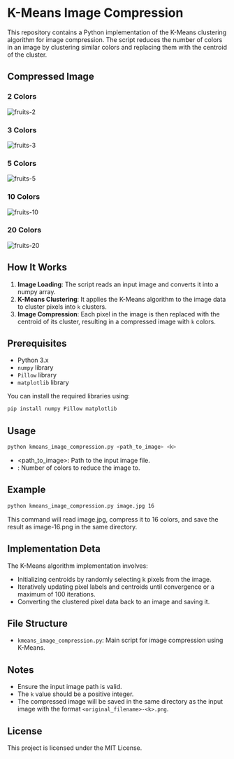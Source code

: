 # K-Means Image Compression

This repository contains a Python implementation of the K-Means clustering algorithm for image compression. The script reduces the number of colors in an image by clustering similar colors and replacing them with the centroid of the cluster.

## Compressed Image 

### 2 Colors 

![fruits-2](https://github.com/user-attachments/assets/1e243dd5-df75-49bc-842e-18a3d9b8c91a)

### 3 Colors 

![fruits-3](https://github.com/user-attachments/assets/167bd1bb-d159-45e0-a412-5f385b443f96)

### 5 Colors 

![fruits-5](https://github.com/user-attachments/assets/d6867792-1810-417b-9639-f33fe332d94e)

### 10 Colors 

![fruits-10](https://github.com/user-attachments/assets/8f292d25-7d43-4d37-88e5-e5a3acd96083)

### 20 Colors 

![fruits-20](https://github.com/user-attachments/assets/1d1b9d7b-d731-4f7f-aa61-0a8b22b2fd2e)

## How It Works

1. **Image Loading**: The script reads an input image and converts it into a numpy array.
2. **K-Means Clustering**: It applies the K-Means algorithm to the image data to cluster pixels into `k` clusters.
3. **Image Compression**: Each pixel in the image is then replaced with the centroid of its cluster, resulting in a compressed image with `k` colors.

## Prerequisites

- Python 3.x
- `numpy` library
- `Pillow` library
- `matplotlib` library

You can install the required libraries using:

```bash
pip install numpy Pillow matplotlib
```
## Usage

```bash
python kmeans_image_compression.py <path_to_image> <k>
```
- <path_to_image>: Path to the input image file.
- <k>: Number of colors to reduce the image to.


## Example 

```bash
python kmeans_image_compression.py image.jpg 16
```
This command will read image.jpg, compress it to 16 colors, and save the result as image-16.png in the same directory.

## Implementation Deta

The K-Means algorithm implementation involves:

- Initializing centroids by randomly selecting k pixels from the image.
- Iteratively updating pixel labels and centroids until convergence or a maximum of 100 iterations.
- Converting the clustered pixel data back to an image and saving it.

## File Structure 

- `kmeans_image_compression.py`: Main script for image compression using K-Means.

## Notes

- Ensure the input image path is valid.
- The `k` value should be a positive integer.
- The compressed image will be saved in the same directory as the input image with the format `<original_filename>-<k>.png`.

## License

This project is licensed under the MIT License.

